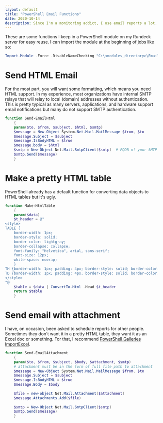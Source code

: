```yaml
---
layout: default
title: "PowerShell Email Functions"
date: 2020-10-14
description: Since I'm a monitoring addict, I use email reports a lot...
---
```


These are some functions I keep in a PowerShell module on my Rundeck server for easy reuse. I can import the module at the beginning of jobs like so: 

```powershell
Import-Module -Force -DisableNameChecking "C:\<modules_directory>\EmailFunctions.psm1"
```

# Send HTML Email

For the most part, you will want some formatting, which means you need HTML support. In my experience, most organizations have internal SMTP relays that will relay to local (domain) addresses without authentication. This is pretty typical as many servers, applications, and hardware support email notifications but many do not support SMTP authentication. 

```powershell
function Send-EmailHtml
    {
    param($to, $from, $subject, $html, $smtp)
    $message = New-Object System.Net.Mail.MailMessage $from, $to
    $message.Subject = $subject
    $message.IsBodyHTML = $true
    $message.body = $html
    $smtp = New-Object Net.Mail.SmtpClient($smtp)  # FQDN of your SMTP server or relay
    $smtp.Send($message)
    }
```

# Make a pretty HTML table

PowerShell already has a default function for converting data objects to HTML tables but it's ugly. 

```powershell
function Make-HtmlTable
    {
    param($data)
    $t_header = @"
<style>
TABLE {
    border-width: 1px; 
    border-style: solid; 
    border-color: lightgray; 
    border-collapse: collapse; 
    font-family: "Helvetica", arial, sans-serif;
    font-size: 12px;
    white-space: nowrap;
    }
TH {border-width: 1px; padding: 4px; border-style: solid; border-color: lightgray; background-color: lightskyblue; white-space: nowrap;}
TD {border-width: 1px; padding: 4px; border-style: solid; border-color: lightgray; white-space: nowrap;}
</style>
"@
    $table = $data | ConvertTo-Html -Head $t_header
    return $table
    }
```

# Send email with attachment

I have, on occasion, been asked to schedule reports for other people. Sometimes they don't want it in a pretty HTML table, they want it as an Excel doc or something. For that, I recommend [PowerShell Galleries ImportExcel](https://www.powershellgallery.com/packages/ImportExcel/7.1.1). 

```powershell
function Send-EmailAttachment
    { 
    param($to, $from, $subject, $body, $attachment, $smtp)
    # attachment must be in the form of full file path to attachment
    $message = New-Object System.Net.Mail.MailMessage $from, $to
    $message.Subject = $subject
    $message.IsBodyHTML = $true
    $message.Body = $body
    
    $file = new-object Net.Mail.Attachment($attachment) 
    $message.Attachments.Add($file) 
    
    $smtp = New-Object Net.Mail.SmtpClient($smtp)
    $smtp.Send($message)
    }
